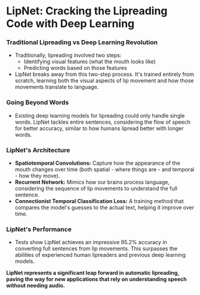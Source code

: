 
# LipNet: Cracking the Lipreading Code with Deep Learning

### Traditional Lipreading vs Deep Learning Revolution

* Traditionally, lipreading involved two steps:
    * Identifying visual features (what the mouth looks like)
    * Predicting words based on those features
* LipNet breaks away from this two-step process. It's trained entirely from scratch, learning both the visual aspects of lip movement and how those movements translate to language.

### Going Beyond Words

* Existing deep learning models for lipreading could only handle single words. LipNet tackles entire sentences, considering the flow of speech for better accuracy, similar to how humans lipread better with longer words.

### LipNet's Architecture

* **Spatiotemporal Convolutions:** Capture how the appearance of the mouth changes over time (both spatial - where things are - and temporal - how they move).
* **Recurrent Network:** Mimics how our brains process language, considering the sequence of lip movements to understand the full sentence.
* **Connectionist Temporal Classification Loss:** A training method that compares the model's guesses to the actual text, helping it improve over time.

### LipNet's Performance

* Tests show LipNet achieves an impressive 95.2% accuracy in converting full sentences from lip movements. This surpasses the abilities of experienced human lipreaders and previous deep learning models.

**LipNet represents a significant leap forward in automatic lipreading, paving the way for new applications that rely on understanding speech without needing audio.**
